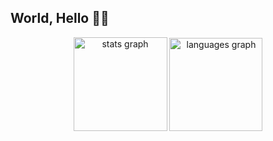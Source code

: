 ## World, Hello 🔷🔹

<div align="center">
  <img src="https://github-readme-stats.vercel.app/api?username=Bravudo&hide_title=true&hide_rank=false&show_icons=false&include_all_commits=true&count_private=true&disable_animations=false&theme=algolia&locale=en&hide_border=true&order=1" height="150" alt="stats graph"  />
  <img src="https://github-readme-stats.vercel.app/api/top-langs?username=Bravudo&locale=en&hide_title=false&layout=compact&card_width=320&langs_count=5&theme=algolia&hide_border=true&order=2" height="149" alt="languages graph"  />
</div>




